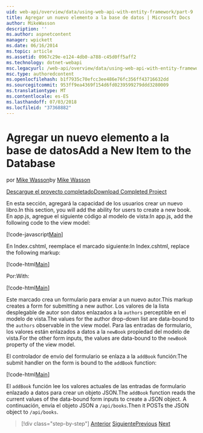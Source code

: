 ```yaml
---
uid: web-api/overview/data/using-web-api-with-entity-framework/part-9
title: Agregar un nuevo elemento a la base de datos | Microsoft Docs
author: MikeWasson
description: ''
ms.author: aspnetcontent
manager: wpickett
ms.date: 06/16/2014
ms.topic: article
ms.assetid: 0967c29e-e124-4db0-a788-c45d0ff5aff2
ms.technology: dotnet-webapi
msc.legacyurl: /web-api/overview/data/using-web-api-with-entity-framework/part-9
msc.type: authoredcontent
ms.openlocfilehash: b1f7935c70efcc3ee486e76fc356ff43716632dd
ms.sourcegitcommit: 953ff9ea4369f154d6fd0239599279ddd3280009
ms.translationtype: MT
ms.contentlocale: es-ES
ms.lasthandoff: 07/03/2018
ms.locfileid: "37368882"
---
```

<a name="add-a-new-item-to-the-database"></a><span data-ttu-id="8c900-102">Agregar un nuevo elemento a la base de datos</span><span class="sxs-lookup"><span data-stu-id="8c900-102">Add a New Item to the Database</span></span>
====================
<span data-ttu-id="8c900-103">por [Mike Wasson](https://github.com/MikeWasson)</span><span class="sxs-lookup"><span data-stu-id="8c900-103">by [Mike Wasson](https://github.com/MikeWasson)</span></span>

[<span data-ttu-id="8c900-104">Descargue el proyecto completado</span><span class="sxs-lookup"><span data-stu-id="8c900-104">Download Completed Project</span></span>](https://github.com/MikeWasson/BookService)

<span data-ttu-id="8c900-105">En esta sección, agregará la capacidad de los usuarios crear un nuevo libro.</span><span class="sxs-lookup"><span data-stu-id="8c900-105">In this section, you will add the ability for users to create a new book.</span></span> <span data-ttu-id="8c900-106">En app.js, agregue el siguiente código al modelo de vista:</span><span class="sxs-lookup"><span data-stu-id="8c900-106">In app.js, add the following code to the view model:</span></span>

[!code-javascript[Main](part-9/samples/sample1.js)]

<span data-ttu-id="8c900-107">En Index.cshtml, reemplace el marcado siguiente:</span><span class="sxs-lookup"><span data-stu-id="8c900-107">In Index.cshtml, replace the following markup:</span></span>

[!code-html[Main](part-9/samples/sample2.html)]

<span data-ttu-id="8c900-108">Por:</span><span class="sxs-lookup"><span data-stu-id="8c900-108">With:</span></span>

[!code-html[Main](part-9/samples/sample3.html)]

<span data-ttu-id="8c900-109">Este marcado crea un formulario para enviar a un nuevo autor.</span><span class="sxs-lookup"><span data-stu-id="8c900-109">This markup creates a form for submitting a new author.</span></span> <span data-ttu-id="8c900-110">Los valores de la lista desplegable de autor son datos enlazados a la `authors` perceptible en el modelo de vista.</span><span class="sxs-lookup"><span data-stu-id="8c900-110">The values for the author drop-down list are data-bound to the `authors` observable in the view model.</span></span> <span data-ttu-id="8c900-111">Para las entradas de formulario, los valores están enlazados a datos a la `newBook` propiedad del modelo de vista.</span><span class="sxs-lookup"><span data-stu-id="8c900-111">For the other form inputs, the values are data-bound to the `newBook` property of the view model.</span></span>

<span data-ttu-id="8c900-112">El controlador de envío del formulario se enlaza a la `addBook` función:</span><span class="sxs-lookup"><span data-stu-id="8c900-112">The submit handler on the form is bound to the `addBook` function:</span></span>

[!code-html[Main](part-9/samples/sample4.html)]

<span data-ttu-id="8c900-113">El `addBook` función lee los valores actuales de las entradas de formulario enlazado a datos para crear un objeto JSON.</span><span class="sxs-lookup"><span data-stu-id="8c900-113">The `addBook` function reads the current values of the data-bound form inputs to create a JSON object.</span></span> <span data-ttu-id="8c900-114">A continuación, envía el objeto JSON a `/api/books`.</span><span class="sxs-lookup"><span data-stu-id="8c900-114">Then it POSTs the JSON object to `/api/books`.</span></span>

> [!div class="step-by-step"]
> <span data-ttu-id="8c900-115">[Anterior](part-8.md)
> [Siguiente](part-10.md)</span><span class="sxs-lookup"><span data-stu-id="8c900-115">[Previous](part-8.md)
[Next](part-10.md)</span></span>
